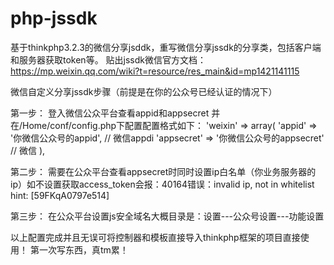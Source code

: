 # php-jssdk
基于thinkphp3.2.3的微信分享jsddk，重写微信分享jssdk的分享类，包括客户端和服务器获取token等。
贴出jssdk微信官方文档：https://mp.weixin.qq.com/wiki?t=resource/res_main&id=mp1421141115


微信自定义分享jssdk步骤（前提是在你的公众号已经认证的情况下）

第一步：
登入微信公众平台查看appid和appsecret 并在/Home/conf/config.php下配置配置格式如下：
'weixin' => array(
	'appid' => '你微信公众号的appid', // 微信appdi
	'appsecret' => '你微信公众号的appsecret' // 微信
),

第二步：
需要在公众平台查看appsecret时同时设置ip白名单（你业务服务器的ip）如不设置获取access_token会报：40164错误：invalid ip, not in whitelist hint: [59FKqA0797e514]

第三步：
在公众平台设置js安全域名大概目录是：设置---公众号设置---功能设置

以上配置完成并且无误可将控制器和模板直接导入thinkphp框架的项目直接使用！
第一次写东西，真tm累！







